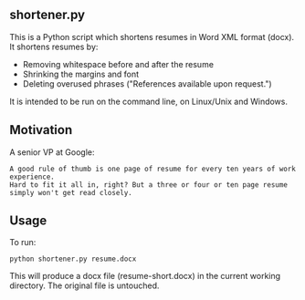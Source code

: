 shortener.py
--------------
This is a Python script which shortens resumes in Word XML format (docx). It shortens resumes by:

- Removing whitespace before and after the resume
- Shrinking the margins and font
- Deleting overused phrases ("References available upon request.")

It is intended to be run on the command line, on Linux/Unix and Windows.

Motivation
-------------

A senior VP at Google:
```
A good rule of thumb is one page of resume for every ten years of work experience. 
Hard to fit it all in, right? But a three or four or ten page resume simply won't get read closely.
````


Usage
-------------

To run:
```
python shortener.py resume.docx
```

This will produce a docx file (resume-short.docx) in the current working directory. The original file is untouched.
